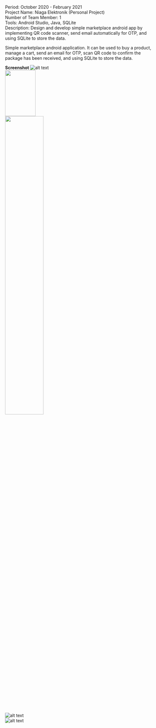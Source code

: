 Period: October 2020 - February 2021 <br />
Project Name: Niaga Elektronik (Personal Project) <br />
Number of Team Member: 1 <br />
Tools: Android Studio, Java, SQLite <br />
Description: Design and develop simple marketplace android app by implementing QR code scanner, send email automatically for OTP, and using SQLite to store the data.

Simple marketplace android application. It can be used to buy a product, manage a cart, send an email for OTP, scan QR code to confirm the package has been received, and using SQLite to store the data.

**Screenshot**
![alt text](https://github.com/muhammad-fachrizal/niaga-elektronik/blob/master/screenshot/main_activity.png?raw=true&s=200) <br/>
<img src="https://github.com/muhammad-fachrizal/niaga-elektronik/blob/master/screenshot/main_activity.png" width="100" height="150"> <br/>
<img src="https://github.com/muhammad-fachrizal/niaga-elektronik/blob/master/screenshot/main_activity.png" width="50%" height="50%"> <br/>
![alt text](https://github.com/muhammad-fachrizal/niaga-elektronik/blob/master/screenshot/product.png?raw=true) <br/>
![alt text](https://github.com/muhammad-fachrizal/niaga-elektronik/blob/master/screenshot/cart.png?raw=true)
